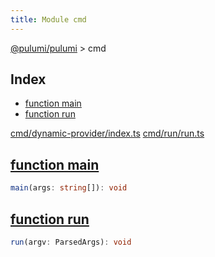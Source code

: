 ```yaml
---
title: Module cmd
---
```


<a href="../index.html">@pulumi/pulumi</a> &gt; cmd

<h2 class="pdoc-module-header">Index</h2>

* <a href="#main">function main</a>
* <a href="#run">function run</a>

<a href="https://github.com/pulumi/pulumi/blob/master/sdk/nodejs/cmd/dynamic-provider/index.ts">cmd/dynamic-provider/index.ts</a> <a href="https://github.com/pulumi/pulumi/blob/master/sdk/nodejs/cmd/run/run.ts">cmd/run/run.ts</a> 


<h2 class="pdoc-module-header" id="main">
<a class="pdoc-member-name" href="https://github.com/pulumi/pulumi/blob/master/sdk/nodejs/cmd/dynamic-provider/index.ts#L288">function main</a>
</h2>

```typescript
main(args: string[]): void
```

<h2 class="pdoc-module-header" id="run">
<a class="pdoc-member-name" href="https://github.com/pulumi/pulumi/blob/master/sdk/nodejs/cmd/run/run.ts#L123">function run</a>
</h2>

```typescript
run(argv: ParsedArgs): void
```

